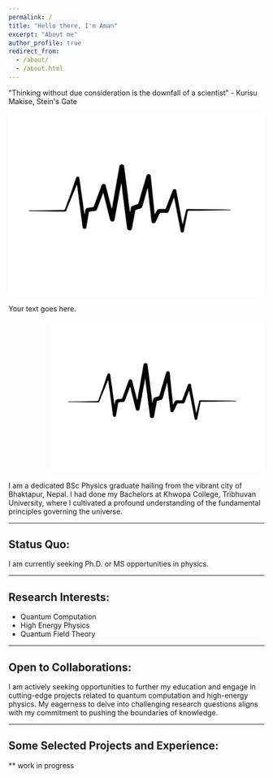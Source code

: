 ```yaml
---
permalink: /
title: "Hello there, I'm Aman"
excerpt: "About me"
author_profile: true
redirect_from: 
  - /about/
  - /about.html
---
```


"Thinking without due consideration is the downfall of a scientist" - Kurisu Makise, Stein's Gate 

![Aman logo](/images/aman_watermark.png)

<p align="left">
  Your text goes here.
</p>

<p align="right">
  <img src="/images/aman_watermark.png" alt="Your Image Alt Text" height ="300">
</p>
I am a dedicated BSc Physics graduate hailing from the vibrant city of Bhaktapur, Nepal. I had done my Bachelors at Khwopa College, Tribhuvan University, where I cultivated a profound understanding of the fundamental principles governing the universe.

-----
## Status Quo:
I am currently seeking Ph.D. or MS opportunities in physics.

-----
## Research Interests:
- Quantum Computation
- High Energy Physics
- Quantum Field Theory
-----
## Open to Collaborations:
I am actively seeking opportunities to further my education and engage in cutting-edge projects related to quantum computation and high-energy physics. My eagerness to delve into challenging research questions aligns with my commitment to pushing the boundaries of knowledge.

-----
## Some Selected Projects and Experience:
** work in progress
